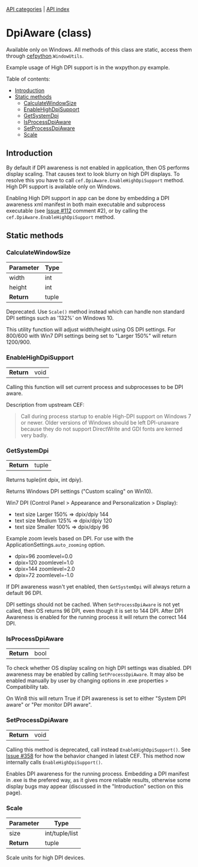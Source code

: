 [API categories](API-categories.md) | [API index](API-index.md)


# DpiAware (class)

Available only on Windows. All methods of this class are static, access them through [cefpython](cefpython.md).`WindowUtils`.

Example usage of High DPI support is in the wxpython.py example.


Table of contents:
* [Introduction](#introduction)
* [Static methods](#static-methods)
  * [CalculateWindowSize](#calculatewindowsize)
  * [EnableHighDpiSupport](#enablehighdpisupport)
  * [GetSystemDpi](#getsystemdpi)
  * [IsProcessDpiAware](#isprocessdpiaware)
  * [SetProcessDpiAware](#setprocessdpiaware)
  * [Scale](#scale)



## Introduction

By default if DPI awareness is not enabled in application, then OS performs display scaling. That causes text to look blurry on high DPI displays. To resolve this you have to
 call `cef.DpiAware.EnableHighDpiSupport` method. High DPI support is available only on Windows.

Enabling High DPI support in app can be done by embedding a DPI awareness xml manifest in both main executable and subprocess executable (see [Issue #112](../issues/112) comment #2), or by calling the `cef.DpiAware.EnableHighDpiSupport` method.

## Static methods


### CalculateWindowSize

| Parameter | Type |
| --- | --- |
| width | int |
| height | int |
| __Return__ | tuple |

Deprecated. Use `Scale()` method instead which can handle
non standard DPI settings such as '132%' on Windows 10.

This utility function will adjust width/height using
OS DPI settings. For 800/600 with Win7 DPI settings
being set to "Larger 150%" will return 1200/900.


### EnableHighDpiSupport

| | |
| --- | --- |
| __Return__ | void |

Calling this function will set current process and subprocesses
to be DPI aware.

Description from upstream CEF:
> Call during process startup to enable High-DPI support on Windows 7 or newer.
> Older versions of Windows should be left DPI-unaware because they do not
> support DirectWrite and GDI fonts are kerned very badly.


### GetSystemDpi

| | |
| --- | --- |
| __Return__ | tuple |:

Returns tuple(int dpix, int dpiy).

Returns Windows DPI settings ("Custom scaling" on Win10).

Win7 DPI (Control Panel > Appearance and Personalization > Display):

  * text size Larger 150% => dpix/dpiy 144
  * text size Medium 125% => dpix/dpiy 120
  * text size Smaller 100% => dpix/dpiy 96

Example zoom levels based on DPI. For use with the
ApplicationSettings.`auto_zooming` option.

  * dpix=96 zoomlevel=0.0
  * dpix=120 zoomlevel=1.0
  * dpix=144 zoomlevel=2.0
  * dpix=72 zoomlevel=-1.0

If DPI awareness wasn't yet enabled, then `GetSystemDpi` will always
return a default 96 DPI.

DPI settings should not be cached. When `SetProcessDpiAware`
is not yet called, then OS returns 96 DPI, even though it
is set to 144 DPI. After DPI Awareness is enabled for the
running process it will return the correct 144 DPI.


### IsProcessDpiAware

| | |
| --- | --- |
| __Return__ | bool |

To check whether OS display scaling on high DPI settings was disabled. DPI awareness may be enabled by calling `SetProcessDpiAware`. It may also be enabled manually by user by changing options in .exe properties > Compatibility tab.

On Win8 this will return True if DPI awareness is set to either "System DPI aware" or "Per monitor DPI aware".


### SetProcessDpiAware

| | |
| --- | --- |
| __Return__ | void |

Calling this method is deprecated, call instead `EnableHighDpiSupport()`.
See [Issue #358](../../../issues/358) for how the behavior changed in
latest CEF. This method now internally calls `EnableHighDpiSupport()`.

Enables DPI awareness for the running process. Embedding a DPI manifest in .exe is the prefered way, as it gives more reliable results, otherwise some display bugs may appear (discussed in the "Introduction" section on this page).


### Scale

| Parameter | Type |
| --- | --- |
| size | int/tuple/list |
| __Return__ | tuple |

Scale units for high DPI devices.
